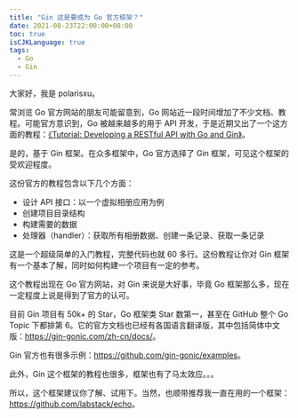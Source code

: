 ```yaml
---
title: "Gin 这是要成为 Go 官方框架？"
date: 2021-08-23T22:00:00+08:00
toc: true
isCJKLanguage: true
tags: 
  - Go
  - Gin
---
```


大家好，我是 polarisxu。

常浏览 Go 官方网站的朋友可能留意到，Go 网站近一段时间增加了不少文档、教程。可能官方意识到，Go 被越来越多的用于 API 开发，于是近期又出了一个这方面的教程：[《Tutorial: Developing a RESTful API with Go and Gin》](https://docs.studygolang.com/doc/tutorial/web-service-gin)。

是的，基于 Gin 框架。在众多框架中，Go 官方选择了 Gin 框架，可见这个框架的受欢迎程度。

这份官方的教程包含以下几个方面：

- 设计 API 接口：以一个虚拟相册应用为例
- 创建项目目录结构
- 构建需要的数据
- 处理器（handler）：获取所有相册数据、创建一条记录、获取一条记录

这是一个超级简单的入门教程，完整代码也就 60 多行。这份教程让你对 Gin 框架有一个基本了解，同时如何构建一个项目有一定的参考。

这个教程出现在 Go 官方网站，对 Gin 来说是大好事，毕竟 Go 框架那么多，现在一定程度上说是得到了官方的认可。

目前 Gin 项目有 50k+ 的 Star，Go 框架类 Star 数第一，甚至在 GitHub 整个 Go Topic 下都排第 6。它的官方文档也已经有各国语言翻译版，其中包括简体中文版：<https://gin-gonic.com/zh-cn/docs/>。

Gin 官方也有很多示例：<https://github.com/gin-gonic/examples>。

此外，Gin 这个框架的教程也很多，框架也有了马太效应。。。

所以，这个框架建议你了解、试用下。当然，也顺带推荐我一直在用的一个框架：<https://github.com/labstack/echo>。
